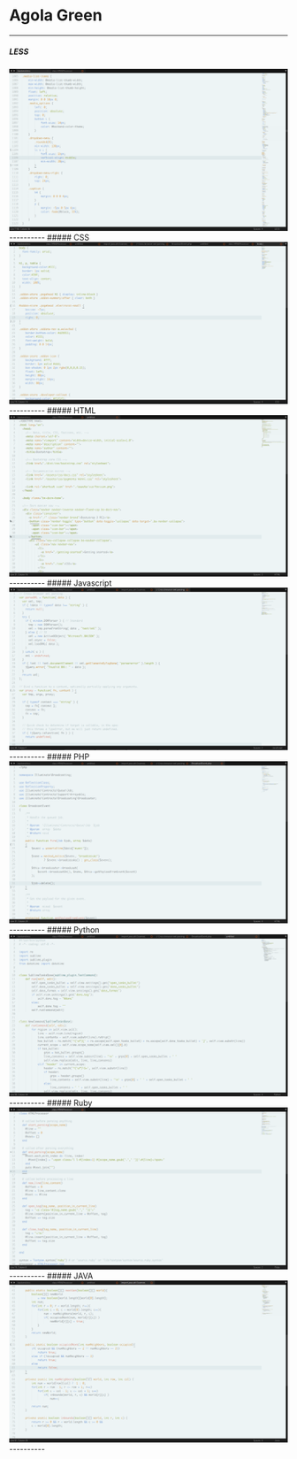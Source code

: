 # Agola Green
----------
##### LESS 
<img src="https://github.com/UnderlineWords/Agola-Color-Schemes/blob/master/screenshots/Light/Less.png" />
----------
##### CSS
<img src="https://github.com/UnderlineWords/Agola-Color-Schemes/blob/master/screenshots/Light/CSS.png" />
----------
##### HTML
<img src="https://github.com/UnderlineWords/Agola-Color-Schemes/blob/master/screenshots/Light/HTML.png" />
----------
##### Javascript
<img src="https://github.com/UnderlineWords/Agola-Color-Schemes/blob/master/screenshots/Light/Javascript.png" />
----------
##### PHP
<img src="https://github.com/UnderlineWords/Agola-Color-Schemes/blob/master/screenshots/Light/PHP.png" />
----------
##### Python
<img src="https://github.com/UnderlineWords/Agola-Color-Schemes/blob/master/screenshots/Light/Python.png" />
----------
##### Ruby
<img src="https://github.com/UnderlineWords/Agola-Color-Schemes/blob/master/screenshots/Light/Ruby.png" />
----------
##### JAVA
<img src="https://github.com/UnderlineWords/Agola-Color-Schemes/blob/master/screenshots/Light/Java.png" />
----------

